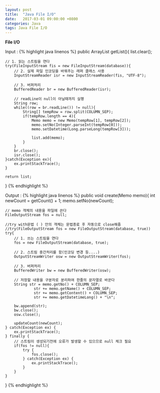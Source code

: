 ```yaml
---
layout: post
title:  "Java File I/O"
date:   2017-03-01 09:00:00 +0800
categories: Java
tags: Java File I/O
---
```

**File I/O**  

Input :
{% highlight java linenos %}
public ArrayList<Memo> getList(){
	list.clear();

	// 1. 읽는 스트림을 연다
	try(FileInputStream fis = new FileInputStream(database)){
		// 2. 실제 파일 인코딩을 바꿔주는 래퍼 클래스 사용
		InputStreamReader isr = new InputStreamReader(fis, "UTF-8");

		// 3. 버퍼처리
		BufferedReader br = new BufferedReader(isr);

		// readLine이 null이 아닐때까지 실행
		String row;
		while((row = br.readLine()) != null){
			String[] tempRow = row.split(COLUMN_SEP);
			if(tempRow.length == 4){
				Memo memo = new Memo(tempRow[1], tempRow[2]);
				memo.setNo(Integer.parseInt(tempRow[0]));
				memo.setDatetime(Long.parseLong(tempRow[3]));

				list.add(memo);
			}
		}
		br.close();
		isr.close();
	}catch(Exception ex){
		ex.printStackTrace();
	}

	return list;
}
{% endhighlight %}


Output :
{% highlight java linenos %}
public void create(Memo memo){
	int newCount = getCount() + 1;
	memo.setNo(newCount);

	// memo 객체의 내용을 파일에 쓴다
	FileOutputStream fos = null;

	//try with문법 ( ) 안의 객체는 문법종료 후 자동으로 close해줌
	//try(FileOutputStream fos = new FileOutputStream(database, true))
	try{
		// 1. 쓰는 스트림을 연다
		fos = new FileOutputStream(database, true);

		// 2. 스트림 중간처리를 함(인코딩 변경 등....)
		OutputStreamWriter osw = new OutputStreamWriter(fos);

		// 3. 버퍼처리
		BufferedWriter bw = new BufferedWriter(osw);

		// 저장할 내용을 구분자로 분리하여 한줄의 문자열로 바꾼다
		String str = memo.getNo() + COLUMN_SEP;
				 str += memo.getName() + COLUMN_SEP;
				 str += memo.getContent() + COLUMN_SEP;
				 str += memo.getDatetimeLong() + "\n";

		bw.append(str);
		bw.close();
		osw.close();

		updateCount(newCount);
	} catch(Exception ex) {
		ex.printStackTrace();
	} finally {
		// 스트림이 생성되기전에 오류가 발생할 수 있으므로 null 체크 필요
		if(fos != null){
			try {
				fos.close();
			} catch(Exception ex) {
				ex.printStackTrace();
			}
		}
	}
}
{% endhighlight %}